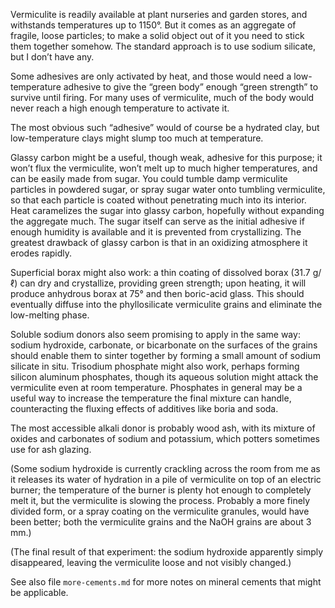 Vermiculite is readily available at plant nurseries and garden stores,
and withstands temperatures up to 1150°.  But it comes as an aggregate
of fragile, loose particles; to make a solid object out of it you need
to stick them together somehow.  The standard approach is to use
sodium silicate, but I don’t have any.

Some adhesives are only activated by heat, and those would need a
low-temperature adhesive to give the “green body” enough “green
strength” to survive until firing.  For many uses of vermiculite, much
of the body would never reach a high enough temperature to activate
it.

The most obvious such “adhesive” would of course be a hydrated clay,
but low-temperature clays might slump too much at temperature.

Glassy carbon might be a useful, though weak, adhesive for this
purpose; it won’t flux the vermiculite, won’t melt up to much higher
temperatures, and can be easily made from sugar.  You could tumble
damp vermiculite particles in powdered sugar, or spray sugar water
onto tumbling vermiculite, so that each particle is coated without
penetrating much into its interior.  Heat caramelizes the sugar into
glassy carbon, hopefully without expanding the aggregate much.  The
sugar itself can serve as the initial adhesive if enough humidity is
available and it is prevented from crystallizing.  The greatest
drawback of glassy carbon is that in an oxidizing atmosphere it erodes
rapidly.

Superficial borax might also work: a thin coating of dissolved borax
(31.7 g/ℓ) can dry and crystallize, providing green strength; upon
heating, it will produce anhydrous borax at 75° and then boric-acid
glass.  This should eventually diffuse into the phyllosilicate
vermiculite grains and eliminate the low-melting phase.

Soluble sodium donors also seem promising to apply in the same way:
sodium hydroxide, carbonate, or bicarbonate on the surfaces of the
grains should enable them to sinter together by forming a small amount
of sodium silicate in situ.  Trisodium phosphate might also work,
perhaps forming silicon aluminum phosphates, though its aqueous
solution might attack the vermiculite even at room temperature.
Phosphates in general may be a useful way to increase the temperature
the final mixture can handle, counteracting the fluxing effects of
additives like boria and soda.

The most accessible alkali donor is probably wood ash, with its
mixture of oxides and carbonates of sodium and potassium, which
potters sometimes use for ash glazing.

(Some sodium hydroxide is currently crackling across the room from me
as it releases its water of hydration in a pile of vermiculite on top
of an electric burner; the temperature of the burner is plenty hot
enough to completely melt it, but the vermiculite is slowing the
process.  Probably a more finely divided form, or a spray coating on
the vermiculite granules, would have been better; both the vermiculite
grains and the NaOH grains are about 3 mm.)

(The final result of that experiment: the sodium hydroxide apparently
simply disappeared, leaving the vermiculite loose and not visibly
changed.)

See also file `more-cements.md` for more notes on mineral cements that
might be applicable.